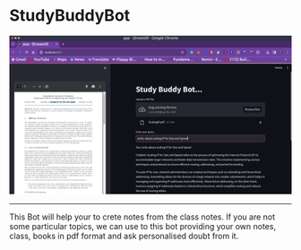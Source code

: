 # StudyBuddyBot


![Demo](img/demo.png)

---

This Bot will help your to crete notes from the class notes. If you are not some particular topics, we can use to this bot providing your own notes, class, books in pdf format and ask personalised doubt from it.